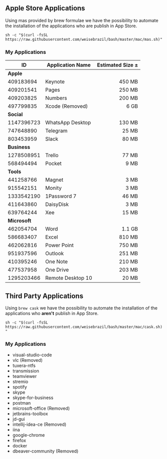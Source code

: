 


## Apple Store Applications

Using mas provided by brew formulae we have the possibility to automate the installation of the applications who are publish in App Store.

``` sh -c "$(curl -fsSL https://raw.githubusercontent.com/weisebrazil/bash/master/mac/mas.sh)" ```

### My Applications 

| ID         | Application Name  | Estimated Size ± | 
| ---------- | ----------------- |             ---: |
| **Apple**  |||
| 409183694  | Keynote           |  450 MB |
| 409201541  | Pages             |  250 MB |
| 409203825  | Numbers           |  200 MB |
| 497799835  | Xcode (Removed)   |    6 GB |
| **Social** |||
| 1147396723 | WhatsApp Desktop  |  130 MB |
| 747648890  | Telegram          |   25 MB |
| 803453959  | Slack             |   80 MB |
| **Business** |||
| 1278508951 | Trello            |   77 MB |
| 568494494  | Pocket            |    9 MB |
| **Tools**  |||
| 441258766  | Magnet            |    3 MB |
| 915542151  | Monity            |    3 MB |
| 1333542190 | 1Password 7       |   46 MB |
| 411643860  | DaisyDisk         |    3 MB |
| 639764244  | Xee               |   15 MB |
| **Microsoft**  |||
| 462054704  | Word              |  1.1 GB |
| 586683407  | Excel             |  810 MB |
| 462062816  | Power Point       |  750 MB |
| 951937596  | Outlook           |  251 MB |
| 410395246  | One Note          |  210 MB |
| 477537958  | One Drive         |  203 MB |
| 1295203466 | Remote Desktop 10 |   20 MB | 


## Third Party Applications

Using ```brew cask``` we have the possibility to automate the installation of the applications who **aren't** publish in App Store.

``` sh -c "$(curl -fsSL https://raw.githubusercontent.com/weisebrazil/bash/master/mac/cask.sh)" ```

### My Applications

- visual-studio-code
- vlc (Removed)
- tuxera-ntfs
- transmission
- teamviewer
- stremio
- spotify
- skype
- skype-for-business
- postman
- microsoft-office (Removed)
- jetbrains-toolbox
- jd-gui
- intellij-idea-ce (Removed)
- iina
- google-chrome
- firefox
- docker
- dbeaver-community (Removed)